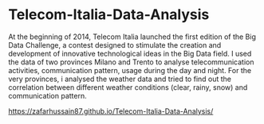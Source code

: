 # Telecom-Italia-Data-Analysis
At the beginning of 2014, Telecom Italia launched the first edition of the Big Data Challenge, a contest designed to stimulate the creation and development of innovative technological ideas in the Big Data field. I used the data of two provinces Milano and Trento to analyse telecommunication activities, communication pattern, usage during the day and night. For the very provinces, i analysed the weather data and tried to find out the correlation between different weather conditions (clear, rainy, snow) and communication pattern. 

https://zafarhussain87.github.io/Telecom-Italia-Data-Analysis/
